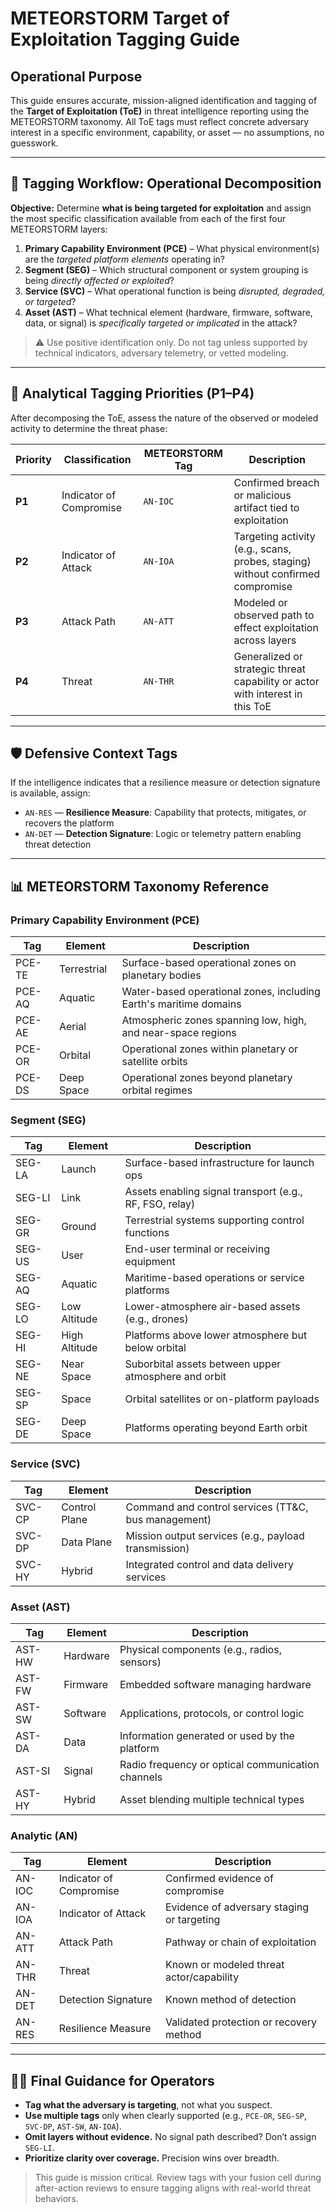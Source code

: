 # METEORSTORM Target of Exploitation Tagging Guide

## Operational Purpose
This guide ensures accurate, mission-aligned identification and tagging of the **Target of Exploitation (ToE)** in threat intelligence reporting using the METEORSTORM taxonomy. All ToE tags must reflect concrete adversary interest in a specific environment, capability, or asset — no assumptions, no guesswork.

---

## 🧭 Tagging Workflow: Operational Decomposition

**Objective:** Determine **what is being targeted for exploitation** and assign the most specific classification available from each of the first four METEORSTORM layers:

1. **Primary Capability Environment (PCE)** – What physical environment(s) are the *targeted platform elements* operating in?
2. **Segment (SEG)** – Which structural component or system grouping is being *directly affected or exploited*?
3. **Service (SVC)** – What operational function is being *disrupted, degraded, or targeted*?
4. **Asset (AST)** – What technical element (hardware, firmware, software, data, or signal) is *specifically targeted or implicated* in the attack?

> ⚠️ Use positive identification only. Do not tag unless supported by technical indicators, adversary telemetry, or vetted modeling.

---

## 🎯 Analytical Tagging Priorities (P1–P4)

After decomposing the ToE, assess the nature of the observed or modeled activity to determine the threat phase:

| Priority | Classification           | METEORSTORM Tag | Description                                                      |
|----------|--------------------------|-----------------|------------------------------------------------------------------|
| **P1**   | Indicator of Compromise   | `AN-IOC`        | Confirmed breach or malicious artifact tied to exploitation       |
| **P2**   | Indicator of Attack       | `AN-IOA`        | Targeting activity (e.g., scans, probes, staging) without confirmed compromise |
| **P3**   | Attack Path               | `AN-ATT`        | Modeled or observed path to effect exploitation across layers     |
| **P4**   | Threat                    | `AN-THR`        | Generalized or strategic threat capability or actor with interest in this ToE |

---

## 🛡️ Defensive Context Tags

If the intelligence indicates that a resilience measure or detection signature is available, assign:

- `AN-RES` — **Resilience Measure**: Capability that protects, mitigates, or recovers the platform  
- `AN-DET` — **Detection Signature**: Logic or telemetry pattern enabling threat detection  

---

## 📊 METEORSTORM Taxonomy Reference

### Primary Capability Environment (PCE)

| Tag    | Element      | Description                                                  |
|--------|--------------|--------------------------------------------------------------|
| PCE-TE | Terrestrial  | Surface-based operational zones on planetary bodies           |
| PCE-AQ | Aquatic      | Water-based operational zones, including Earth's maritime domains |
| PCE-AE | Aerial       | Atmospheric zones spanning low, high, and near-space regions  |
| PCE-OR | Orbital      | Operational zones within planetary or satellite orbits        |
| PCE-DS | Deep Space   | Operational zones beyond planetary orbital regimes            |

### Segment (SEG)

| Tag    | Element       | Description                                                  |
|--------|---------------|--------------------------------------------------------------|
| SEG-LA | Launch        | Surface-based infrastructure for launch ops                  |
| SEG-LI | Link          | Assets enabling signal transport (e.g., RF, FSO, relay)       |
| SEG-GR | Ground        | Terrestrial systems supporting control functions             |
| SEG-US | User          | End-user terminal or receiving equipment                     |
| SEG-AQ | Aquatic       | Maritime-based operations or service platforms               |
| SEG-LO | Low Altitude  | Lower-atmosphere air-based assets (e.g., drones)              |
| SEG-HI | High Altitude | Platforms above lower atmosphere but below orbital            |
| SEG-NE | Near Space    | Suborbital assets between upper atmosphere and orbit          |
| SEG-SP | Space         | Orbital satellites or on-platform payloads                   |
| SEG-DE | Deep Space    | Platforms operating beyond Earth orbit                       |

### Service (SVC)

| Tag    | Element       | Description                                     |
|--------|---------------|-------------------------------------------------|
| SVC-CP | Control Plane | Command and control services (TT&C, bus management) |
| SVC-DP | Data Plane    | Mission output services (e.g., payload transmission) |
| SVC-HY | Hybrid        | Integrated control and data delivery services   |

### Asset (AST)

| Tag    | Element   | Description                                  |
|--------|-----------|----------------------------------------------|
| AST-HW | Hardware  | Physical components (e.g., radios, sensors)   |
| AST-FW | Firmware  | Embedded software managing hardware           |
| AST-SW | Software  | Applications, protocols, or control logic     |
| AST-DA | Data      | Information generated or used by the platform |
| AST-SI | Signal    | Radio frequency or optical communication channels |
| AST-HY | Hybrid    | Asset blending multiple technical types       |

### Analytic (AN)

| Tag    | Element              | Description                          |
|--------|----------------------|--------------------------------------|
| AN-IOC | Indicator of Compromise | Confirmed evidence of compromise     |
| AN-IOA | Indicator of Attack     | Evidence of adversary staging or targeting |
| AN-ATT | Attack Path             | Pathway or chain of exploitation      |
| AN-THR | Threat                  | Known or modeled threat actor/capability |
| AN-DET | Detection Signature     | Known method of detection             |
| AN-RES | Resilience Measure      | Validated protection or recovery method |

---

## 🧑‍✈️ Final Guidance for Operators

- **Tag what the adversary is targeting**, not what you suspect.  
- **Use multiple tags** only when clearly supported (e.g., `PCE-OR`, `SEG-SP`, `SVC-DP`, `AST-SW`, `AN-IOA`).  
- **Omit layers without evidence.** No signal path described? Don’t assign `SEG-LI`.  
- **Prioritize clarity over coverage.** Precision wins over breadth.  

> This guide is mission critical. Review tags with your fusion cell during after-action reviews to ensure tagging aligns with real-world threat behaviors.
